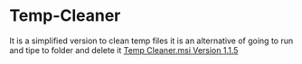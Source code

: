 # Temp-Cleaner
 It is a simplified version to clean temp files it is an alternative of going to run and tipe  to folder and delete it
 [Temp Cleaner.msi Version 1.1.5](https://raw.githubusercontent.com/isubroto/Temp-Cleaner/Release/Temp%20Cleaner.msi)
